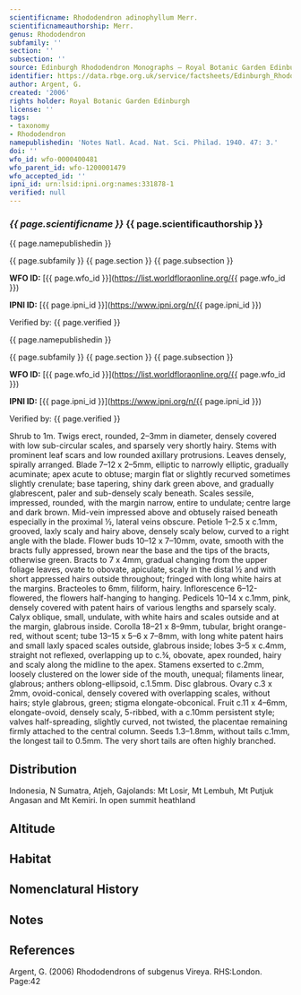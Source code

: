 ```yaml
---
scientificname: Rhododendron adinophyllum Merr.
scientificnameauthorship: Merr.
genus: Rhododendron
subfamily: ''
section: ''
subsection: ''
source: Edinburgh Rhododendron Monographs – Royal Botanic Garden Edinburgh
identifier: https://data.rbge.org.uk/service/factsheets/Edinburgh_Rhododendron_Monographs.xhtml
author: Argent, G.
created: '2006'
rights holder: Royal Botanic Garden Edinburgh
license: ''
tags:
- taxonomy
- Rhododendron
namepublishedin: 'Notes Natl. Acad. Nat. Sci. Philad. 1940. 47: 3.'
doi: ''
wfo_id: wfo-0000400481
wfo_parent_id: wfo-1200001479
wfo_accepted_id: ''
ipni_id: urn:lsid:ipni.org:names:331878-1
verified: null
---
```

### _{{ page.scientificname }}_ {{ page.scientificauthorship }}
 {{ page.namepublishedin }}

{{ page.subfamily }} {{ page.section }} {{ page.subsection }}

**WFO ID:** [{{ page.wfo_id }}](https://list.worldfloraonline.org/{{ page.wfo_id }})

**IPNI ID:** [{{ page.ipni_id }}](https://www.ipni.org/n/{{ page.ipni_id }})

Verified by: {{ page.verified }}

 {{ page.namepublishedin }}

{{ page.subfamily }} {{ page.section }} {{ page.subsection }}

**WFO ID:** [{{ page.wfo_id }}](https://list.worldfloraonline.org/{{ page.wfo_id }})

**IPNI ID:** [{{ page.ipni_id }}](https://www.ipni.org/n/{{ page.ipni_id }})

Verified by: {{ page.verified }}



Shrub to 1m. Twigs erect, rounded, 2–3mm in diameter, densely covered with low sub-circular scales, and sparsely very shortly hairy. Stems with prominent leaf scars and low rounded axillary protrusions. Leaves densely, spirally arranged. Blade 7–12 x 2–5mm, elliptic to narrowly elliptic, gradually acuminate; apex acute to obtuse; margin flat or slightly recurved sometimes slightly crenulate; base tapering, shiny dark green above, and gradually glabrescent, paler and sub-densely scaly beneath. Scales sessile, impressed, rounded, with the margin narrow, entire to undulate; centre large and dark brown. Mid-vein impressed above and obtusely raised beneath especially in the proximal ½, lateral veins obscure. Petiole 1–2.5 x c.1mm, grooved, laxly scaly and hairy above, densely scaly below, curved to a right angle with the blade. Flower buds 10–12 x 7–10mm, ovate, smooth with the bracts fully appressed, brown near the base and the tips of the bracts, otherwise green. Bracts to 7 x 4mm, gradual changing from the upper foliage leaves, ovate to obovate, apiculate, scaly in the distal ½ and with short appressed hairs outside throughout; fringed with long white hairs at the margins. Bracteoles to 6mm, filiform, hairy. Inflorescence 6–12-flowered, the flowers half-hanging to hanging. Pedicels 10–14 x c.1mm, pink, densely covered with patent hairs of various lengths and sparsely scaly. Calyx oblique, small, undulate, with white hairs and scales outside and at the margin, glabrous inside. Corolla 18–21 x 8–9mm, tubular, bright orange-red, without scent; tube 13–15 x 5–6 x 7–8mm, with long white patent hairs and small laxly spaced scales outside, glabrous inside; lobes 3–5 x c.4mm, straight not reflexed, overlapping up to c.¾, obovate, apex rounded, hairy and scaly along the midline to the apex. Stamens exserted to c.2mm, loosely clustered on the lower side of the mouth, unequal; filaments linear, glabrous; anthers oblong-ellipsoid, c.1.5mm. Disc glabrous. Ovary c.3 x 2mm, ovoid-conical, densely covered with overlapping scales, without hairs; style glabrous, green; stigma elongate-obconical. Fruit c.11 x 4–6mm, elongate-ovoid, densely scaly, 5-ribbed, with a c.10mm persistent style; valves half-spreading, slightly curved, not twisted, the placentae remaining firmly attached to the central column. Seeds 1.3–1.8mm, without tails c.1mm, the longest tail to 0.5mm. The very short tails are often highly branched.

## Distribution
Indonesia, N Sumatra, Atjeh, Gajolands: Mt Losir, Mt Lembuh, Mt Putjuk Angasan and Mt Kemiri. In open summit heathland

## Altitude


## Habitat


## Nomenclatural History

                       
## Notes


## References

Argent, G. (2006) Rhododendrons of subgenus Vireya. RHS:London. Page:42
